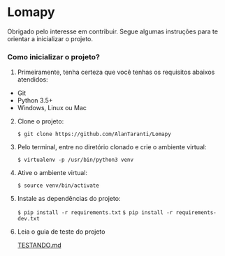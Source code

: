 # Lomapy

Obrigado pelo interesse em contribuir.
Segue algumas instruções para te orientar a inicializar o projeto.

### Como inicializar o projeto?

1. Primeiramente, tenha certeza que você tenhas os requisitos abaixos atendidos:
- Git
- Python 3.5+
- Windows, Linux ou Mac

2. Clone o projeto:

    `$ git clone https://github.com/AlanTaranti/Lomapy`

3. Pelo terminal, entre no diretório clonado e crie o ambiente virtual:

    `$ virtualenv -p /usr/bin/python3 venv`

4. Ative o ambiente virtual:

    `$ source venv/bin/activate`

5. Instale as dependências do projeto:

	`$ pip install -r requirements.txt`
	`$ pip install -r requirements-dev.txt`

6. Leia o guia de teste do projeto

    [TESTANDO.md](TESTANDO.md)